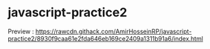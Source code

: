 # javascript-practice2
Preview : https://rawcdn.githack.com/AmirHosseinRP/javascript-practice2/8930f9caa61e2fda646eb169ce2409a1311b91a6/index.html
